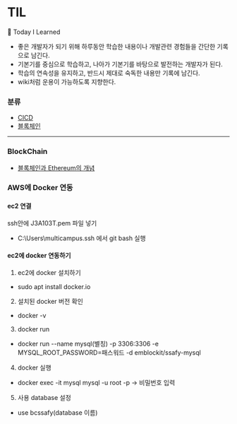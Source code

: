 # TIL

📝 Today I Learned
- 좋은 개발자가 되기 위해 하루동안 학습한 내용이나 개발관련 경험들을 간단한 기록으로 남긴다.
- 기본기를 중심으로 학습하고, 나아가 기본기를 바탕으로 발전하는 개발자가 된다.
- 학습의 연속성을 유지하고, 반드시 제대로 숙독한 내용만 기록에 남긴다.
- wiki처럼 운용이 가능하도록 지향한다.

### 분류
- [CICD](CICD)
- [블록체인](BlockChain)

<hr>

### BlockChain
- [블록체인과 Ethereum의 개념](https://github.com/yeon-hee/TIL/blob/master/BlockChain/BlockChain%20and%20Ethereum.md)

### AWS에 Docker 연동

#### ec2 연결 
ssh안에 J3A103T.pem 파일 넣기
- C:\Users\multicampus\.ssh 에서 git bash 실행

#### ec2에 docker 연동하기 
1. ec2에 docker 설치하기
- sudo apt install docker.io  
2. 설치된 docker 버전 확인
- docker -v 
3. docker run
- docker run --name mysql(별칭) -p 3306:3306 -e MYSQL_ROOT_PASSWORD=패스워드 -d emblockit/ssafy-mysql
4. docker 실행
- docker exec -it mysql mysql -u root -p -> 비밀번호 입력
5. 사용 database 설정
- use bcssafy(database 이름) 


